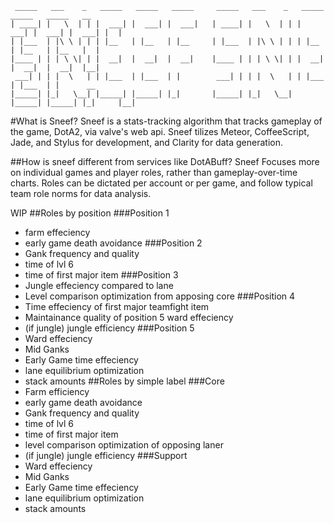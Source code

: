      _____   ___    _   _____   _____   _____     _____   ___    _   _____   _____   _____   __
    | ____| |   \  | | |  ___| |  ___| |  ___|   | ____| |   \  | | |  ___| |  ___| |  ___| |  |
    | |___  | |\ \ | | | |__   | |__   | |__     | |___  | |\ \ | | | |__   | |__   | |__   |  |
    |____ | | | \ \| | |  __|  |  __|  |  __|    |____ | | | \ \| | |  __|  |  __|  |  __|  |__|
     ___| | | |  \   | | |___  | |___  | |        ___| | | |  \   | | |___  | |___  | |      __
    |_____| |_|   \__| |_____| |_____| |_|       |_____| |_|   \__| |_____| |_____| |_|     |__|
    
#What is Sneef?
Sneef is a stats-tracking algorithm that tracks gameplay of the game, DotA2, via valve's web api. Sneef tilizes Meteor, CoffeeScript, Jade, and Stylus for development, and Clarity for data generation.

##How is sneef different from services like DotABuff?
Sneef Focuses more on individual games and player roles, rather than gameplay-over-time charts. Roles can be dictated per account or per game, and follow typical team role norms for data analysis.

WIP
##Roles by position
###Position 1
* farm effeciency
* early game death avoidance
###Position 2
* Gank frequency and quality
* time of lvl 6
* time of first major item
###Position 3
* Jungle effeciency compared to lane
* Level comparison optimization from apposing core
###Position 4
* Time effeciency of first major teamfight item
* Maintainance quality of position 5 ward effeciency
* (if jungle) jungle efficiency
###Position 5
* Ward effeciency
* Mid Ganks
* Early Game time effeciency
* lane equilibrium optimization
* stack amounts
##Roles by simple label
###Core
* Farm efficiency
* early game death avoidance
* Gank frequency and quality
* time of lvl 6
* time of first major item
* level comparison optimization of opposing laner
* (if jungle) jungle efficiency
###Support
* Ward effeciency
* Mid Ganks
* Early Game time effeciency
* lane equilibrium optimization
* stack amounts